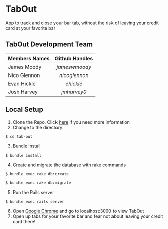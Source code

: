 # TabOut
App to track and close your bar tab, without the risk of leaving your credit card at your favorite bar

## TabOut Development Team

| Members Names  | Github Handles |
| -------------- |:--------------:|
| James Moody | *jameswmoody* |
| Nico Glennon  | *nicoglennon* |
| Evan Hickle | *ehickle* |
| Josh Harvey | *jmharvey0* |


## Local Setup
1. Clone the Repo. Click [here](https://help.github.com/articles/cloning-a-repository/) if you need more information
2. Change to the directory
```
$ cd tab-out
```
3. Bundle install
```
$ bundle install
```
4. Create and migrate the database with rake commands
```
$ bundle exec rake db:create

$ bundle exec rake db:migrate
```
5. Run the Rails server
```
$ bundle exec rails server
```
6. Open [Google Chrome](https://www.google.com/chrome/browser/desktop/index.html) and go to localhost:3000 to view TabOut
7. Open up tabs for your favorite bar and fear not about leaving your credit card there!
